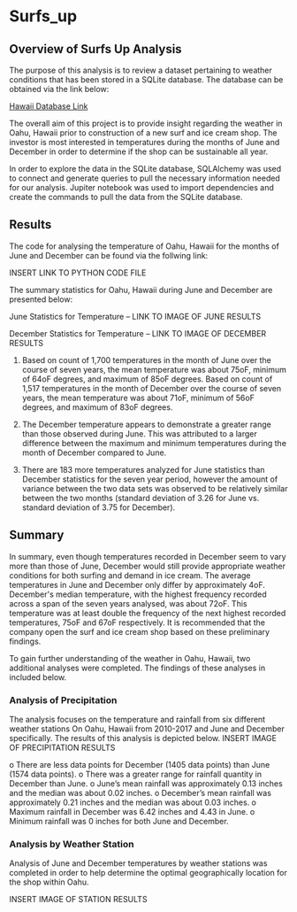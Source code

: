 # Surfs_up

## Overview of Surfs Up Analysis

The purpose of this analysis is to review a dataset pertaining to weather conditions that has been stored in a SQLite database.  The database can be obtained via the link below:

[Hawaii Database Link](https://github.com/jbowman86/Surfs_up/blob/d97e27cbc367f2983bf908eb2fc17ba4b529e5fd/hawaii.sqlite)

The overall aim of this project is to provide insight regarding the weather in Oahu, Hawaii prior to construction of a new surf and ice cream shop.  The investor is most interested in temperatures during the months of June and December in order to determine if the shop can be sustainable all year.

In order to explore the data in the SQLite database, SQLAlchemy was used to connect and generate queries to pull the necessary information needed for our analysis. Jupiter notebook was used to import dependencies and create the commands to pull the data from the SQLite database.

## Results

The code for analysing the temperature of Oahu, Hawaii for the months of June and December can be found via the follwing link:

INSERT LINK TO PYTHON CODE FILE

The summary statistics for Oahu, Hawaii during June and December are presented below:

June Statistics for Temperature – LINK TO IMAGE OF JUNE RESULTS

December Statistics for Temperature – LINK TO IMAGE OF DECEMBER RESULTS

1. Based on count of 1,700 temperatures in the month of June over the course of seven years, the mean temperature was about 75oF, minimum of 64oF degrees, and maximum of 85oF degrees.  Based on count of 1,517 temperatures in the month of December over the course of seven years, the mean temperature was about 71oF, minimum of 56oF degrees, and maximum of 83oF degrees.

2. The December temperature appears to demonstrate a greater range than those observed during June.  This was attributed to a larger difference between the maximum and minimum temperatures during the month of December compared to June. 

3. There are 183 more temperatures analyzed for June statistics than December statistics for the seven year period, however the amount of variance between the two data sets was observed to be relatively similar between the two months (standard deviation of 3.26 for June vs. standard deviation of 3.75 for December).

## Summary

In summary, even though temperatures recorded in December seem to vary more than those of June, December would still provide appropriate weather conditions for both surfing and demand in ice cream. The average temperatures in June and December only differ by approximately 4oF.  December's median temperature, with the highest frequency recorded across a span of the seven years analysed, was about 72oF.  This temperature was at least double the frequency of the next highest recorded temperatures, 75oF and 67oF respectively. It is recommended that the company open the surf and ice cream shop based on these preliminary findings.

To gain further understanding of the weather in Oahu, Hawaii, two additional analyses were completed.  The findings of these analyses in included below.

### Analysis of Precipitation

The analysis focuses on the temperature and rainfall from six different weather stations On Oahu, Hawaii from 2010-2017 and June and December specifically.  The results of this analysis is depicted below.
INSERT IMAGE OF PRECIPITATION RESULTS

  o There are less data points for December (1405 data points) than June (1574 data points).
  o There was a greater range for rainfall quantity in December than June.
  o June’s mean rainfall was approximately 0.13 inches and the median was about 0.02 inches.
  o December’s mean rainfall was approximately 0.21 inches and the median was about 0.03 inches.
  o Maximum rainfall in December was 6.42 inches and 4.43 in June.
  o Minimum rainfall was 0 inches for both June and December. 

### Analysis by Weather Station

Analysis of June and December temperatures by weather stations was completed in order to help determine the optimal geographically location for the shop within Oahu.  

INSERT IMAGE OF STATION RESULTS

